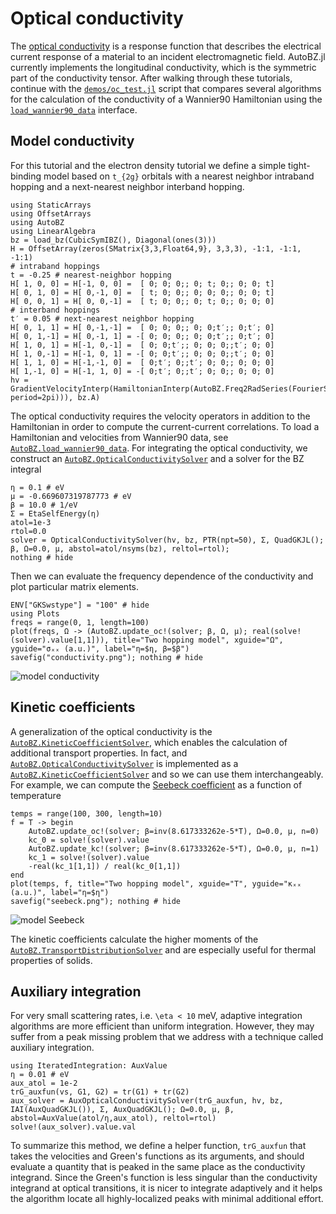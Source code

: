 # Optical conductivity

The [optical conductivity](https://en.wikipedia.org/wiki/Optical_conductivity)
is a response function that describes the electrical current response of a
material to an incident electromagnetic field. AutoBZ.jl currently implements
the longitudinal conductivity, which is the symmetric part of the conductivity
tensor. After walking through these tutorials, continue with the
[`demos/oc_test.jl`](https://github.com/lxvm/AutoBZ.jl/blob/main/demos/oc_test.jl)
script that compares several algorithms for the calculation of the conductivity
of a Wannier90 Hamiltonian using the [`load_wannier90_data`](@ref) interface.

## Model conductivity

For this tutorial and the electron density tutorial we define a simple
tight-binding model based on ``t_{2g}`` orbitals with a nearest neighbor
intraband hopping and a next-nearest neighbor interband hopping.
```@example oc
using StaticArrays
using OffsetArrays
using AutoBZ
using LinearAlgebra
bz = load_bz(CubicSymIBZ(), Diagonal(ones(3)))
H = OffsetArray(zeros(SMatrix{3,3,Float64,9}, 3,3,3), -1:1, -1:1, -1:1)
# intraband hoppings
t = -0.25 # nearest-neighbor hopping
H[ 1, 0, 0] = H[-1, 0, 0] =  [ 0; 0; 0;; 0; t; 0;; 0; 0; t]
H[ 0, 1, 0] = H[ 0,-1, 0] =  [ t; 0; 0;; 0; 0; 0;; 0; 0; t]
H[ 0, 0, 1] = H[ 0, 0,-1] =  [ t; 0; 0;; 0; t; 0;; 0; 0; 0]
# interband hoppings
t′ = 0.05 # next-nearest neighbor hopping
H[ 0, 1, 1] = H[ 0,-1,-1] =  [ 0; 0; 0;; 0; 0;t′;; 0;t′; 0]
H[ 0, 1,-1] = H[ 0,-1, 1] = -[ 0; 0; 0;; 0; 0;t′;; 0;t′; 0]
H[ 1, 0, 1] = H[-1, 0,-1] =  [ 0; 0;t′;; 0; 0; 0;;t′; 0; 0]
H[ 1, 0,-1] = H[-1, 0, 1] = -[ 0; 0;t′;; 0; 0; 0;;t′; 0; 0]
H[ 1, 1, 0] = H[-1,-1, 0] =  [ 0;t′; 0;;t′; 0; 0;; 0; 0; 0]
H[ 1,-1, 0] = H[-1, 1, 0] = -[ 0;t′; 0;;t′; 0; 0;; 0; 0; 0]
hv = GradientVelocityInterp(HamiltonianInterp(AutoBZ.Freq2RadSeries(FourierSeries(H, period=2pi))), bz.A)
```
The optical conductivity requires the velocity operators in addition to the
Hamiltonian in order to compute the current-current correlations. To load a
Hamiltonian and velocities from Wannier90 data, see
[`AutoBZ.load_wannier90_data`](@ref). For integrating the optical conductivity,
we construct an [`AutoBZ.OpticalConductivitySolver`](@ref) and a solver for
the BZ integral
```@example oc
η = 0.1 # eV
μ = -0.669607319787773 # eV
β = 10.0 # 1/eV
Σ = EtaSelfEnergy(η)
atol=1e-3
rtol=0.0
solver = OpticalConductivitySolver(hv, bz, PTR(npt=50), Σ, QuadGKJL(); β, Ω=0.0, μ, abstol=atol/nsyms(bz), reltol=rtol);
nothing # hide
```
Then we can evaluate the frequency dependence of the conductivity and plot
particular matrix elements.
```@example oc
ENV["GKSwstype"] = "100" # hide
using Plots
freqs = range(0, 1, length=100)
plot(freqs, Ω -> (AutoBZ.update_oc!(solver; β, Ω, μ); real(solve!(solver).value[1,1])), title="Two hopping model", xguide="Ω", yguide="σₓₓ (a.u.)", label="η=$η, β=$β")
savefig("conductivity.png"); nothing # hide
```

![model conductivity](conductivity.png)


## Kinetic coefficients

A generalization of the optical conductivity is the
[`AutoBZ.KineticCoefficientSolver`](@ref), which enables the calculation of
additional transport properties. In fact, and
[`AutoBZ.OpticalConductivitySolver`](@ref) is implemented as a
[`AutoBZ.KineticCoefficientSolver`](@ref) and so we can use them interchangeably.
For example, we can compute the [Seebeck
coefficient](https://en.wikipedia.org/wiki/Seebeck_coefficient) as a function of
temperature
```@example oc
temps = range(100, 300, length=10)
f = T -> begin
    AutoBZ.update_oc!(solver; β=inv(8.617333262e-5*T), Ω=0.0, μ, n=0)
    kc_0 = solve!(solver).value
    AutoBZ.update_kc!(solver; β=inv(8.617333262e-5*T), Ω=0.0, μ, n=1)
    kc_1 = solve!(solver).value
    -real(kc_1[1,1]) / real(kc_0[1,1])
end
plot(temps, f, title="Two hopping model", xguide="T", yguide="κₓₓ (a.u.)", label="η=$η")
savefig("seebeck.png"); nothing # hide
```

![model Seebeck](seebeck.png)

The kinetic coefficients calculate the higher moments of the
[`AutoBZ.TransportDistributionSolver`](@ref) and are especially useful for
thermal properties of solids.

## Auxiliary integration

For very small scattering rates, i.e. ``\eta < 10`` meV, adaptive integration
algorithms are more efficient than uniform integration. However, they may suffer
from a peak missing problem that we address with a technique called auxiliary
integration.

```@example oc
using IteratedIntegration: AuxValue
η = 0.01 # eV
aux_atol = 1e-2
trG_auxfun(vs, G1, G2) = tr(G1) + tr(G2)
aux_solver = AuxOpticalConductivitySolver(trG_auxfun, hv, bz, IAI(AuxQuadGKJL()), Σ, AuxQuadGKJL(); Ω=0.0, μ, β, abstol=AuxValue(atol/η,aux_atol), reltol=rtol)
solve!(aux_solver).value.val
```

To summarize this method, we define a helper function, `trG_auxfun` that takes
the velocities and Green's functions as its arguments, and should evaluate a
quantity that is peaked in the same place as the conductivity integrand. Since
the Green's function is less singular than the conductivity integrand at optical
transitions, it is nicer to integrate adaptively and it helps the algorithm
locate all highly-localized peaks with minimal additional effort.